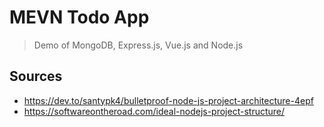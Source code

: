 # MEVN Todo App

>Demo of MongoDB, Express.js, Vue.js and Node.js










## Sources


- https://dev.to/santypk4/bulletproof-node-js-project-architecture-4epf
- https://softwareontheroad.com/ideal-nodejs-project-structure/


